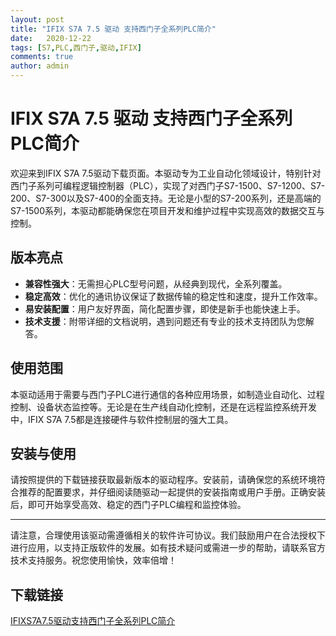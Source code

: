 ```yaml
---
layout: post
title: "IFIX S7A 7.5 驱动 支持西门子全系列PLC简介"
date:   2020-12-22
tags: [S7,PLC,西门子,驱动,IFIX]
comments: true
author: admin
---
```

# IFIX S7A 7.5 驱动 支持西门子全系列PLC简介

欢迎来到IFIX S7A 7.5驱动下载页面。本驱动专为工业自动化领域设计，特别针对西门子系列可编程逻辑控制器（PLC），实现了对西门子S7-1500、S7-1200、S7-200、S7-300以及S7-400的全面支持。无论是小型的S7-200系列，还是高端的S7-1500系列，本驱动都能确保您在项目开发和维护过程中实现高效的数据交互与控制。

## 版本亮点

- **兼容性强大**：无需担心PLC型号问题，从经典到现代，全系列覆盖。
- **稳定高效**：优化的通讯协议保证了数据传输的稳定性和速度，提升工作效率。
- **易安装配置**：用户友好界面，简化配置步骤，即使是新手也能快速上手。
- **技术支援**：附带详细的文档说明，遇到问题还有专业的技术支持团队为您解答。

## 使用范围

本驱动适用于需要与西门子PLC进行通信的各种应用场景，如制造业自动化、过程控制、设备状态监控等。无论是在生产线自动化控制，还是在远程监控系统开发中，IFIX S7A 7.5都是连接硬件与软件控制层的强大工具。

## 安装与使用

请按照提供的下载链接获取最新版本的驱动程序。安装前，请确保您的系统环境符合推荐的配置要求，并仔细阅读随驱动一起提供的安装指南或用户手册。正确安装后，即可开始享受高效、稳定的西门子PLC编程和监控体验。

---

请注意，合理使用该驱动需遵循相关的软件许可协议。我们鼓励用户在合法授权下进行应用，以支持正版软件的发展。如有技术疑问或需进一步的帮助，请联系官方技术支持服务。祝您使用愉快，效率倍增！

## 下载链接

[IFIXS7A7.5驱动支持西门子全系列PLC简介](https://pan.quark.cn/s/834d2936ef3e)